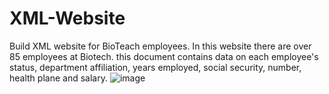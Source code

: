 # XML-Website
Build XML website for BioTeach  employees.
In this website there  are over 85 employees at Biotech. this document contains data on each employee's status, department affiliation, years employed, social security, number, health plane and salary.
![image](https://user-images.githubusercontent.com/88158022/156336584-9de2d306-099a-4dc2-bf7d-71f7bd4c71f5.png)
